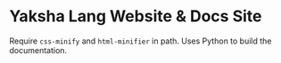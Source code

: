 # Yaksha Lang Website & Docs Site

Require `css-minify` and `html-minifier` in path.
Uses Python to build the documentation.